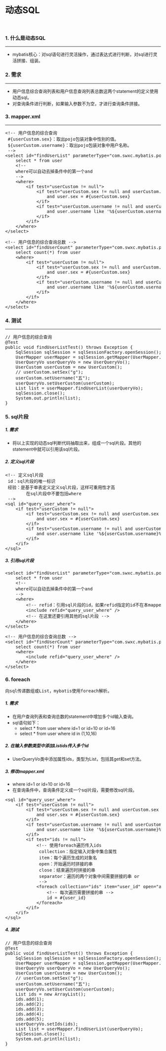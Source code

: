 动态SQL
===
<br/>


### 1. 什么是动态SQL
---

* mybatis核心：对sql语句进行灵活操作，通过表达式进行判断，对sql进行灵活拼接、组装。


### 2. 需求
---

* 用户信息综合查询列表和用户信息查询列表总数这两个statement的定义使用动态sql。
* 对查询条件进行判断，如果输入参数不为空，才进行查询条件拼接。


### 3. mapper.xml
---

<pre>
&lt;!-- 用户信息的综合查询
 #{userCustom.sex}：取出pojo包装对象中性别的值。
 ${userCustom.username}：取出pojo包装对象中用户名称。
 --&gt;
&lt;select id="findUserList" parameterType="com.swxc.mybatis.po.UserQueryVo" resultType="com.swxc.mybatis.po.UserCustom"&gt;
    select * from user
    &lt;!--
    where可以自动去掉条件中的第一个and
    --&gt;
    &lt;where>
        &lt;if test="userCustom != null"&gt;
            &lt;if test="userCustom.sex != null and userCustom.sex != ''"&gt;
                and user.sex = #{userCustom.sex}
            &lt;/if&gt;
            &lt;if test="userCustom.username != null and userCustom.username != ''"&gt;
                and user.username like '%${userCustom.username}%'
            &lt;/if&gt;
        &lt;/if&gt;
    &lt;/where&gt;
&lt;/select&gt;

&lt;!-- 用户信息的综合查询总数 --&gt;
&lt;select id="findUserCount" parameterType="com.swxc.mybatis.po.UserQueryVo" resultType="int"&gt;
    select count(*) from user
    &lt;where&gt;
        &lt;if test="userCustom != null"&gt;
            &lt;if test="userCustom.sex != null and userCustom.sex != ''"&gt;
                and user.sex = #{userCustom.sex}
            &lt;/if&gt;
            &lt;if test="userCustom.username != null and userCustom.username != ''"&gt;
                and user.username like '%${userCustom.username}%'
            &lt;/if&gt;
        &lt;/if&gt;
    &lt;/where&gt;
&lt;/select&gt;
</pre> 


### 4. 测试
---

<pre>
// 用户信息的综合查询
@Test
public void findUserListTest() throws Exception {
    SqlSession sqlSession = sqlSessionFactory.openSession();
    UserMapper userMapper = sqlSession.getMapper(UserMapper.class);
    UserQueryVo userQueryVo = new UserQueryVo();
    UserCustom userCustom = new UserCustom();
    // userCustom.setSex("g");
    userCustom.setUsername("五");
    userQueryVo.setUserCustom(userCustom);
    List<UserCustom> list = userMapper.findUserList(userQueryVo);
    sqlSession.close();
    System.out.println(list);
}
</pre>


### 5. sql片段

##### 1. 需求

* 将以上实现的动态sql判断代码抽取出来，组成一个sql片段。其他的statement中就可以引用该sql片段。

##### 2. 定义sql片段

<pre>
&lt;!-- 定义sql片段
 id：sql片段的唯一标识
 经验：是基于单表定义定义sql片段，这样可重用性才高
        在sql片段中不要包括where
 --&gt;
&lt;sql id="query_user_where"&gt;
    &lt;if test="userCustom != null">
        &lt;if test="userCustom.sex != null and userCustom.sex != ''"&gt;
            and user.sex = #{userCustom.sex}
        &lt;/if&gt;
        &lt;if test="userCustom.username != null and userCustom.username != ''"&gt;
            and user.username like '%${userCustom.username}%'
        &lt;/if&gt;
    &lt;/if&gt;
&lt;/sql&gt;
</pre>

##### 3. 引用sql片段

<pre>
&lt;select id="findUserList" parameterType="com.swxc.mybatis.po.UserQueryVo" resultType="com.swxc.mybatis.po.UserCustom"&gt;
    select * from user
    &lt;!--
    where可以自动去掉条件中的第一个and
    --&gt;
    &lt;where&gt;
        &lt;!-- refid：引用sql片段的id，如果refid指定的id不在本mapper文件中，需要添加namespace --&gt;
        &lt;include refid="query_user_where" /&gt;
        &lt;!-- 在这里还要引用其他的sql片段 --&gt;
    &lt;/where&gt;
&lt;/select&gt;
</pre>

<pre>
&lt;!-- 用户信息的综合查询总数 --&gt;
&lt;select id="findUserCount" parameterType="com.swxc.mybatis.po.UserQueryVo" resultType="int"&gt;
    select count(*) from user
    &lt;where&gt;
        &lt;include refid="query_user_where" /&gt;
    &lt;/where&gt;
&lt;/select&gt;
</pre>


### 6. foreach

<pre>
向sql传递数组或List，mybatis使用foreach解析。
</pre>

##### 1. 需求

* 在用户查询列表和查询总数的statement中增加多个id输入查询。
* sql语句如下：
	+ select * from user where id=1 or id=10 or id=16
	+ select * from user where id in (1,10,16)

##### 2. 在输入参数类型中添加List<Integer>ids传入多个id

* UserQueryVo类中添加属性ids，类型为List<Integer>，包括其get和set方法。

##### 3. 修改mapper.xml

* where id=1 or id=10 or id=16
* 在查询条件中，查询条件定义成一个sql片段，需要修改sql片段。

<pre>
&lt;sql id="query_user_where"&gt;
    &lt;if test="userCustom != null">
        &lt;if test="userCustom.sex != null and userCustom.sex != ''"&gt;
            and user.sex = #{userCustom.sex}
        &lt;/if&gt;
        &lt;if test="userCustom.username != null and userCustom.username != ''"&gt;
            and user.username like '%${userCustom.username}%'
        &lt;/if&gt;
        &lt;if test="ids != null"&gt;
            &lt;!-- 使用foreach遍历传入ids
             collection：指定输入对象中集合属性
             item：每个遍历生成的对象名
             open：开始遍历时拼接的串
             close：结束遍历时拼接的串
             separator：遍历的两个对象中间需要拼接的串 or
             --&gt;
            &lt;foreach collection="ids" item="user_id" open="and (" close=")" separator="or"&gt;
                &lt;!-- 每次遍历需要拼接的串 --&gt;
                id = #{user_id}
            &lt;/foreach&gt;
        &lt;/if&gt;
    &lt;/if&gt;
&lt;/sql&gt;
</pre>

##### 4. 测试

<pre>
// 用户信息的综合查询
@Test
public void findUserListTest() throws Exception {
    SqlSession sqlSession = sqlSessionFactory.openSession();
    UserMapper userMapper = sqlSession.getMapper(UserMapper.class);
    UserQueryVo userQueryVo = new UserQueryVo();
    UserCustom userCustom = new UserCustom();
    // userCustom.setSex("g");
    userCustom.setUsername("五");
    userQueryVo.setUserCustom(userCustom);
    List<Integer> ids = new ArrayList<Integer>();
    ids.add(1);
    ids.add(2);
    ids.add(3);
    ids.add(4);
    ids.add(5);
    userQueryVo.setIds(ids);
    List<UserCustom> list = userMapper.findUserList(userQueryVo);
    sqlSession.close();
    System.out.println(list);
}
</pre>